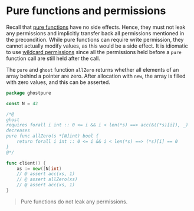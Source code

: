 # Pure functions and permissions

Recall that [pure functions](./01/pure.md) have no side effects.
Hence, they must not leak any permissions and implicitly transfer back all permissions mentioned in the precondition.
While pure functions can require write permission, they cannot actually modify values, as this would be a side effect.
It is idiomatic to use [wildcard permissions](wildcard-permission.md) since all the permissions held before a `pure` function call are still held after the call.
<!-- TODO maybe mention that it even an error to have them in the postcondition -->

The `pure` and `ghost` function `allZero` returns whether all elements of an array behind a pointer are zero.
After allocation with `new`, the array is filled with zero values, and this can be asserted.

``` go
package ghostpure

const N = 42

/*@
ghost
requires forall i int :: 0 <= i && i < len(*s) ==> acc(&((*s)[i]), _)
decreases
pure func allZero(s *[N]int) bool {
    return forall i int :: 0 <= i && i < len(*s) ==> (*s)[i] == 0
}
@*/

func client() {
    xs := new([N]int)
    // @ assert acc(xs, 1)
    // @ assert allZero(xs)
    // @ assert acc(xs, 1)
}
```


> Pure functions do not leak any permissions.

<!-- Currently, we have to manually dereference the array pointer before indexing.
TODO simplify after [#805](https://github.com/viperproject/gobra/issues/805)) -->
